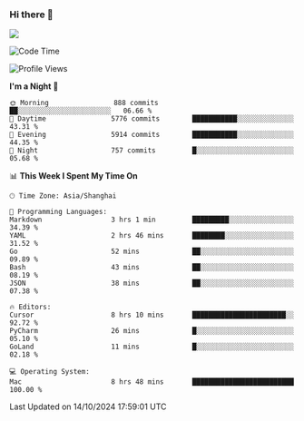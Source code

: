 ### Hi there 👋

<!--
**JJAYCHEN1e/jjaychen1e** is a ✨ _special_ ✨ repository because its `README.md` (this file) appears on your GitHub profile.

Here are some ideas to get you started:

- 🔭 I’m currently working on ...
- 🌱 I’m currently learning ...
- 👯 I’m looking to collaborate on ...
- 🤔 I’m looking for help with ...
- 💬 Ask me about ...
- 📫 How to reach me: ...
- 😄 Pronouns: ...
- ⚡ Fun fact: ...
-->

[![](https://github-readme-stats.vercel.app/api?username=jjaychen1e&show_icons=true)](https://github.com/jjaychen1e/github-readme-stats?count_private=true)

<!--START_SECTION:waka-->
![Code Time](http://img.shields.io/badge/Code%20Time-1%2C479%20hrs%2034%20mins-blue)

![Profile Views](http://img.shields.io/badge/Profile%20Views-5-blue)

**I'm a Night 🦉** 

```text
🌞 Morning                888 commits         ██░░░░░░░░░░░░░░░░░░░░░░░   06.66 % 
🌆 Daytime                5776 commits        ███████████░░░░░░░░░░░░░░   43.31 % 
🌃 Evening                5914 commits        ███████████░░░░░░░░░░░░░░   44.35 % 
🌙 Night                  757 commits         █░░░░░░░░░░░░░░░░░░░░░░░░   05.68 % 
```


📊 **This Week I Spent My Time On** 

```text
🕑︎ Time Zone: Asia/Shanghai

💬 Programming Languages: 
Markdown                 3 hrs 1 min         █████████░░░░░░░░░░░░░░░░   34.39 % 
YAML                     2 hrs 46 mins       ████████░░░░░░░░░░░░░░░░░   31.52 % 
Go                       52 mins             ██░░░░░░░░░░░░░░░░░░░░░░░   09.89 % 
Bash                     43 mins             ██░░░░░░░░░░░░░░░░░░░░░░░   08.19 % 
JSON                     38 mins             ██░░░░░░░░░░░░░░░░░░░░░░░   07.38 % 

🔥 Editors: 
Cursor                   8 hrs 10 mins       ███████████████████████░░   92.72 % 
PyCharm                  26 mins             █░░░░░░░░░░░░░░░░░░░░░░░░   05.10 % 
GoLand                   11 mins             █░░░░░░░░░░░░░░░░░░░░░░░░   02.18 % 

💻 Operating System: 
Mac                      8 hrs 48 mins       █████████████████████████   100.00 % 
```


 Last Updated on 14/10/2024 17:59:01 UTC
<!--END_SECTION:waka-->
